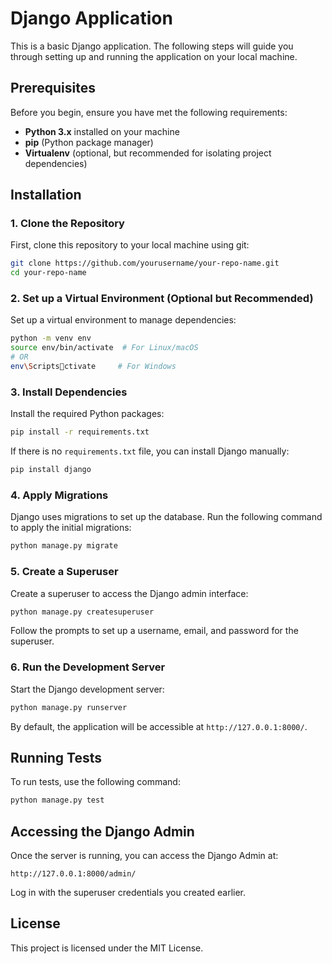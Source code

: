 
# Django Application

This is a basic Django application. The following steps will guide you through setting up and running the application on your local machine.

## Prerequisites

Before you begin, ensure you have met the following requirements:

- **Python 3.x** installed on your machine
- **pip** (Python package manager)
- **Virtualenv** (optional, but recommended for isolating project dependencies)

## Installation

### 1. Clone the Repository

First, clone this repository to your local machine using git:

```bash
git clone https://github.com/yourusername/your-repo-name.git
cd your-repo-name
```

### 2. Set up a Virtual Environment (Optional but Recommended)

Set up a virtual environment to manage dependencies:

```bash
python -m venv env
source env/bin/activate  # For Linux/macOS
# OR
env\Scriptsctivate     # For Windows
```

### 3. Install Dependencies

Install the required Python packages:

```bash
pip install -r requirements.txt
```

If there is no `requirements.txt` file, you can install Django manually:

```bash
pip install django
```

### 4. Apply Migrations

Django uses migrations to set up the database. Run the following command to apply the initial migrations:

```bash
python manage.py migrate
```

### 5. Create a Superuser

Create a superuser to access the Django admin interface:

```bash
python manage.py createsuperuser
```

Follow the prompts to set up a username, email, and password for the superuser.

### 6. Run the Development Server

Start the Django development server:

```bash
python manage.py runserver
```

By default, the application will be accessible at `http://127.0.0.1:8000/`.

## Running Tests

To run tests, use the following command:

```bash
python manage.py test
```

## Accessing the Django Admin

Once the server is running, you can access the Django Admin at:

```
http://127.0.0.1:8000/admin/
```

Log in with the superuser credentials you created earlier.

## License

This project is licensed under the MIT License.
